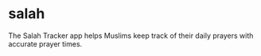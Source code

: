# salah
The Salah Tracker app helps Muslims keep track of their daily prayers with accurate prayer times.
